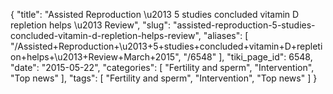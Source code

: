 {
    "title": "Assisted Reproduction \u2013 5 studies concluded vitamin D repletion helps \u2013 Review",
    "slug": "assisted-reproduction-5-studies-concluded-vitamin-d-repletion-helps-review",
    "aliases": [
        "/Assisted+Reproduction+\u2013+5+studies+concluded+vitamin+D+repletion+helps+\u2013+Review+March+2015",
        "/6548"
    ],
    "tiki_page_id": 6548,
    "date": "2015-05-22",
    "categories": [
        "Fertility and sperm",
        "Intervention",
        "Top news"
    ],
    "tags": [
        "Fertility and sperm",
        "Intervention",
        "Top news"
    ]
}